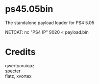 # ps45.05bin
The standalone payload loader for PS4 5.05

NETCAT: nc "PS4 IP" 9020 < payload.bin<br>

# Credits

qwertyoruiopz<br>
specter<br>
flatz, xvortex
